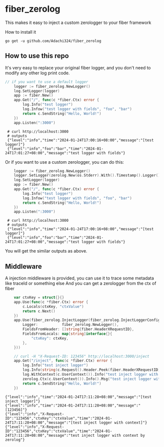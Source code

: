 # fiber_zerolog
This makes it easy to inject a custom zerologger to your fiber framework

How to install it 
```shell
go get -u github.com/Adachi324/fiber_zerolog
```

## How to use this repo
It's very easy to replace your original fiber logger, and you don't need to modify any other log print code.

```go
// if you want to use a default logger
    logger := fiber_zerolog.NewLogger()
    log.SetLogger(logger)
    app := fiber.New()
    app.Get("/", func(c *fiber.Ctx) error {
		log.Info("test logger")
        log.Infow("test logger with fields", "foo", "bar")
		return c.SendString("Hello, World!")
	})
    app.Listen(":3000")
```
```shell
 # curl http://localhost:3000
 # outputs
 {"level":"info","time":"2024-01-24T17:00:16+08:00","message":"[test logger]"}
 {"level":"info","foo":"bar","time":"2024-01-24T17:01:27+08:00","message":"test logger with fields"}
```

Or if you want to use a custom zerologger, you can do this:
```go
    logger := fiber_zerolog.NewLogger()
    logger.SetLogger(zerolog.New(os.Stderr).With().Timestamp().Logger())
    log.SetLogger(logger)
    app := fiber.New()
    app.Get("/", func(c *fiber.Ctx) error {
        log.Info("test logger")
        log.Infow("test logger with fields", "foo", "bar")
        return c.SendString("Hello, World!")
    })
    app.Listen(":3000")
```
```shell
 # curl http://localhost:3000
 # outputs
 {"level":"info","time":"2024-01-24T17:00:16+08:00","message":"[test logger]"}
 {"level":"info","foo":"bar","time":"2024-01-24T17:01:27+08:00","message":"test logger with fields"}
```
You will get the similar outputs as above.


## Middleware
A injection middleware is provided, you can use it to trace some metadata like traceId or something else
And you can get a zerologger from the ctx of fiber

```go
	var ctxKey = struct{}{}
	app.Use(func(c *fiber.Ctx) error {
		c.Locals(ctxKey, "ctxValue")
		return c.Next()
	})
	app.Use(fiber_zerolog.InjectLogger(fiber_zerolog.InjectLoggerConfig{
		Logger:           fiber_zerolog.NewLogger(),
		FieldsFromHeader: []string{fiber.HeaderXRequestID},
		FieldsFromLocals: map[string]interface{}{
			"ctxKey": ctxKey,
		},
	}))

	// curl -H "X-Request-ID: 123456" http://localhost:3000/inject
	app.Get("/inject", func(c *fiber.Ctx) error {
		log.Info("test inject logger")
		log.Info(string(c.Request().Header.Peek(fiber.HeaderXRequestID)))
		log.WithContext(c.UserContext()).Info("test inject logger with context")
		zerolog.Ctx(c.UserContext()).Info().Msg("test inject logger with context by zerolog")
		return c.SendString("Hello, World!")
	})
```
```shell
{"level":"info","time":"2024-01-24T17:11:28+08:00","message":"[test inject logger]"}
{"level":"info","time":"2024-01-24T17:11:28+08:00","message":"[123456]"}
{"level":"info","X-Request-ID":"123456","ctxKey":"ctxValue","time":"2024-01-24T17:11:28+08:00","message":"[test inject logger with context]"}
{"level":"info","X-Request-ID":"123456","ctxKey":"ctxValue","time":"2024-01-24T17:11:28+08:00","message":"test inject logger with context by zerolog"}
```